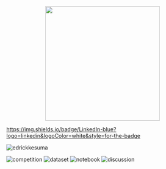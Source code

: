 <div id="header" align="center">
  <img src="https://media.giphy.com/media/zOvBKUUEERdNm/giphy.gif" width="300"/>
</div>

https://img.shields.io/badge/LinkedIn-blue?logo=linkedin&logoColor=white&style=for-the-badge

![edrickkesuma](https://road-to-kaggle-grandmaster.vercel.app/api/simple/edrickkesuma)

![competition](https://road-to-kaggle-grandmaster.vercel.app/api/badges/edrickkesuma/competition)
![dataset](https://road-to-kaggle-grandmaster.vercel.app/api/badges/edrickkesuma/dataset)
![notebook](https://road-to-kaggle-grandmaster.vercel.app/api/badges/edrickkesuma/notebook)
![discussion](https://road-to-kaggle-grandmaster.vercel.app/api/badges/edrickkesuma/discussion)

<!--
**IceFrog-sama/IceFrog-sama** is a ✨ _special_ ✨ repository because its `README.md` (this file) appears on your GitHub profile.

Here are some ideas to get you started:

- 🔭 I’m currently working on ...
- 🌱 I’m currently learning ...
- 👯 I’m looking to collaborate on ...
- 🤔 I’m looking for help with ...
- 💬 Ask me about ...
- 📫 How to reach me: ...
- 😄 Pronouns: ...
- ⚡ Fun fact: ...
-->

